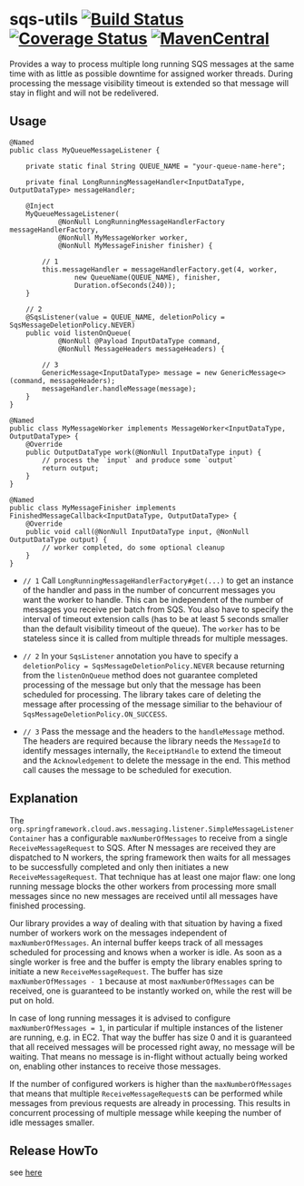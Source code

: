 # sqs-utils [![Build Status](https://app.travis-ci.com/Mercateo/sqs-utils.svg?branch=master)](https://app.travis-ci.com/github/Mercateo/sqs-utils) [![Coverage Status](https://coveralls.io/repos/github/Mercateo/sqs-utils/badge.svg?branch=master)](https://coveralls.io/github/Mercateo/sqs-utils?branch=master) [![MavenCentral](https://img.shields.io/maven-central/v/com.mercateo.sqs/sqs-utils.svg)](http://search.maven.org/#search%7Cgav%7C1%7Cg%3A%22com.mercateo.sqs%22%20AND%20a%3A%22sqs-utils%22)

Provides a way to process multiple long running SQS messages at the same time with as little as possible downtime for assigned worker threads. During processing the message visibility timeout is extended so that message will stay in flight and will not be redelivered.


## Usage

```
@Named
public class MyQueueMessageListener {

    private static final String QUEUE_NAME = "your-queue-name-here";

    private final LongRunningMessageHandler<InputDataType, OutputDataType> messageHandler;

    @Inject
    MyQueueMessageListener(
            @NonNull LongRunningMessageHandlerFactory messageHandlerFactory,
            @NonNull MyMessageWorker worker,
            @NonNull MyMessageFinisher finisher) {

        // 1
        this.messageHandler = messageHandlerFactory.get(4, worker,
                new QueueName(QUEUE_NAME), finisher,
                Duration.ofSeconds(240));
    }

    // 2
    @SqsListener(value = QUEUE_NAME, deletionPolicy = SqsMessageDeletionPolicy.NEVER)
    public void listenOnQueue(
            @NonNull @Payload InputDataType command,
            @NonNull MessageHeaders messageHeaders) {

        // 3
        GenericMessage<InputDataType> message = new GenericMessage<>(command, messageHeaders);
        messageHandler.handleMessage(message);
    }
}

@Named
public class MyMessageWorker implements MessageWorker<InputDataType, OutputDataType> {
    @Override
    public OutputDataType work(@NonNull InputDataType input) {
        // process the `input` and produce some `output`
        return output;
    }
}

@Named
public class MyMessageFinisher implements FinishedMessageCallback<InputDataType, OutputDataType> {
    @Override
    public void call(@NonNull InputDataType input, @NonNull OutputDataType output) {
        // worker completed, do some optional cleanup
    }
}
```

* `// 1` Call `LongRunningMessageHandlerFactory#get(...)` to get an instance of the handler and pass in the number of concurrent messages you want the worker to handle. This can be independent of the number of messages you receive per batch from SQS. You also have to specify the interval of timeout extension calls (has to be at least 5 seconds smaller than the default visibility timeout of the queue). The `worker` has to be stateless since it is called from multiple threads for multiple messages.

* `// 2` In your `SqsListener` annotation you have to specify a `deletionPolicy = SqsMessageDeletionPolicy.NEVER` because returning from the `listenOnQueue` method does not guarantee completed processing of the message but only that the message has been scheduled for processing. The library takes care of deleting the message after processing of the message similiar to the behaviour of `SqsMessageDeletionPolicy.ON_SUCCESS`.

* `// 3` Pass the message and the headers to the `handleMessage` method. The headers are required because the library needs the `MessageId` to identify messages internally, the `ReceiptHandle` to extend the timeout and the `Acknowledgement` to delete the message in the end. This method call causes the message to be scheduled for execution.


## Explanation

The `org.springframework.cloud.aws.messaging.listener.SimpleMessageListenerContainer` has a configurable `maxNumberOfMessages` to receive from a single `ReceiveMessageRequest` to SQS.
After N messages are received they are dispatched to N workers, the spring framework then waits for all messages to be successfully completed and only then initiates a new `ReceiveMessageRequest`.
That technique has at least one major flaw: one long running message blocks the other workers from processing more small messages since no new messages are received until all messages have finished processing.

Our library provides a way of dealing with that situation by having a fixed number of workers work on the messages independent of `maxNumberOfMessages`. An internal buffer keeps track of all messages scheduled for processing and knows when a worker is idle. As soon as a single worker is free and the buffer is empty the library enables spring to initiate a new `ReceiveMessageRequest`. The buffer has size `maxNumberOfMessages - 1` because at most `maxNumberOfMessages` can be received, one is guaranteed to be instantly worked on, while the rest will be put on hold.

In case of long running messages it is advised to configure `maxNumberOfMessages = 1`, in particular if multiple instances of the listener are running, e.g. in EC2. That way the buffer has size 0 and it is guaranteed that all received messages will be processed right away, no message will be waiting. That means no message is in-flight without actually being worked on, enabling other instances to receive those messages.

If the number of configured workers is higher than the `maxNumberOfMessages` that means that multiple `ReceiveMessageRequest`s can be performed while messages from previous requests are already in processing. This results in concurrent processing of multiple message while keeping the number of idle messages smaller.

## Release HowTo
see [here](doc/README.md)
